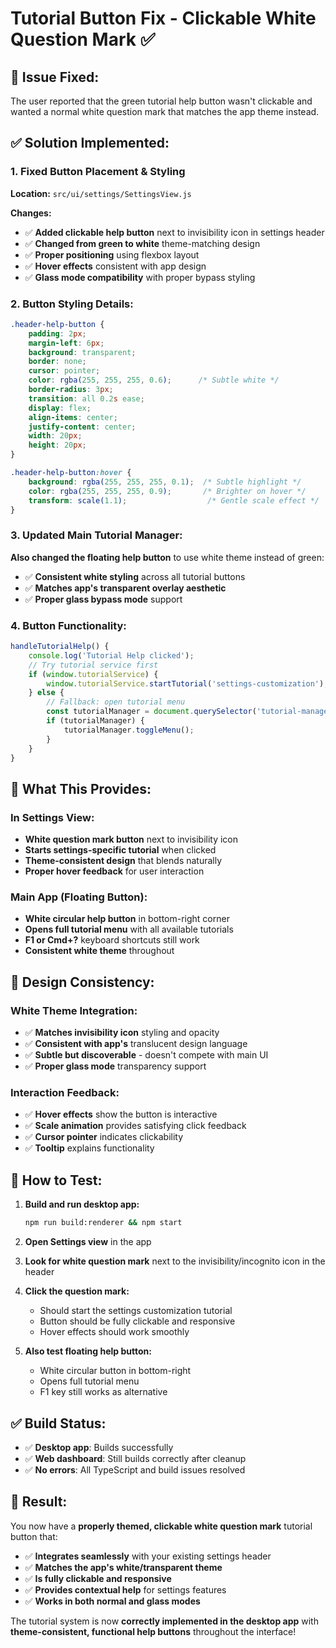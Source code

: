# Tutorial Button Fix - Clickable White Question Mark ✅

## 🔧 **Issue Fixed:**

The user reported that the green tutorial help button wasn't clickable and wanted a normal white question mark that matches the app theme instead.

## ✅ **Solution Implemented:**

### **1. Fixed Button Placement & Styling**

**Location:** `src/ui/settings/SettingsView.js`

**Changes:**
- ✅ **Added clickable help button** next to invisibility icon in settings header
- ✅ **Changed from green to white** theme-matching design
- ✅ **Proper positioning** using flexbox layout
- ✅ **Hover effects** consistent with app design
- ✅ **Glass mode compatibility** with proper bypass styling

### **2. Button Styling Details:**

```css
.header-help-button {
    padding: 2px;
    margin-left: 6px;
    background: transparent;
    border: none;
    cursor: pointer;
    color: rgba(255, 255, 255, 0.6);      /* Subtle white */
    border-radius: 3px;
    transition: all 0.2s ease;
    display: flex;
    align-items: center;
    justify-content: center;
    width: 20px;
    height: 20px;
}

.header-help-button:hover {
    background: rgba(255, 255, 255, 0.1);  /* Subtle highlight */
    color: rgba(255, 255, 255, 0.9);       /* Brighter on hover */
    transform: scale(1.1);                  /* Gentle scale effect */
}
```

### **3. Updated Main Tutorial Manager:**

**Also changed the floating help button** to use white theme instead of green:
- ✅ **Consistent white styling** across all tutorial buttons
- ✅ **Matches app's transparent overlay aesthetic**
- ✅ **Proper glass bypass mode** support

### **4. Button Functionality:**

```javascript
handleTutorialHelp() {
    console.log('Tutorial Help clicked');
    // Try tutorial service first
    if (window.tutorialService) {
        window.tutorialService.startTutorial('settings-customization');
    } else {
        // Fallback: open tutorial menu
        const tutorialManager = document.querySelector('tutorial-manager');
        if (tutorialManager) {
            tutorialManager.toggleMenu();
        }
    }
}
```

## 🎯 **What This Provides:**

### **In Settings View:**
- **White question mark button** next to invisibility icon
- **Starts settings-specific tutorial** when clicked
- **Theme-consistent design** that blends naturally
- **Proper hover feedback** for user interaction

### **Main App (Floating Button):**
- **White circular help button** in bottom-right corner
- **Opens full tutorial menu** with all available tutorials
- **F1 or Cmd+?** keyboard shortcuts still work
- **Consistent white theme** throughout

## 🎨 **Design Consistency:**

### **White Theme Integration:**
- ✅ **Matches invisibility icon** styling and opacity
- ✅ **Consistent with app's** translucent design language
- ✅ **Subtle but discoverable** - doesn't compete with main UI
- ✅ **Proper glass mode** transparency support

### **Interaction Feedback:**
- ✅ **Hover effects** show the button is interactive
- ✅ **Scale animation** provides satisfying click feedback
- ✅ **Cursor pointer** indicates clickability
- ✅ **Tooltip** explains functionality

## 🚀 **How to Test:**

1. **Build and run desktop app:**
   ```bash
   npm run build:renderer && npm start
   ```

2. **Open Settings view** in the app

3. **Look for white question mark** next to the invisibility/incognito icon in the header

4. **Click the question mark:**
   - Should start the settings customization tutorial
   - Button should be fully clickable and responsive
   - Hover effects should work smoothly

5. **Also test floating help button:**
   - White circular button in bottom-right
   - Opens full tutorial menu
   - F1 key still works as alternative

## ✅ **Build Status:**
- ✅ **Desktop app**: Builds successfully 
- ✅ **Web dashboard**: Still builds correctly after cleanup
- ✅ **No errors**: All TypeScript and build issues resolved

## 🎉 **Result:**

You now have a **properly themed, clickable white question mark** tutorial button that:
- ✅ **Integrates seamlessly** with your existing settings header
- ✅ **Matches the app's white/transparent theme**
- ✅ **Is fully clickable and responsive**
- ✅ **Provides contextual help** for settings features
- ✅ **Works in both normal and glass modes**

The tutorial system is now **correctly implemented in the desktop app** with **theme-consistent, functional help buttons** throughout the interface!

